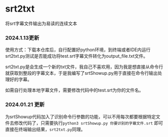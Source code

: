 # srt2txt
将srt字幕文件输出为易读的连续文本

### 2024.1.13更新

使用方式：下载本仓库后，自行配置好python环境，到终端或者IDE内运行srt2txt.py测试是否能成功将test.srt字幕文件转化为output_file.txt文件。

srt2txt.py是会生成一个新的txt文件，我自己不喜欢用，因为我是想直接从命令行就获取到整段的字幕文本，于是我编写了srtShowup.py用于直接在命令行输出处理好的字幕。

如需自行处理本地字幕文件，需要修改代码中的test.srt为你的文件名。

### 2024.01.21 更新

为srtShowup代码加入了识别命令行参数的功能，可以不用每次都要根据特定文件去修改代码了，只需要执行`python3 srtShowup.py 你要识别的字幕文件.srt` 即可直接在终端输出结果，`srt2txt.py`同理。